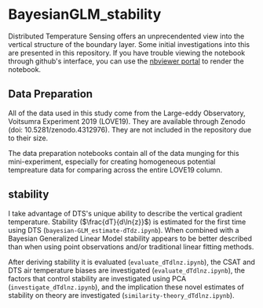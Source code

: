 # BayesianGLM_stability

Distributed Temperature Sensing offers an unprecendented view into the vertical structure of the boundary layer. Some initial investigations into this are presented in this repository. If you have trouble viewing the notebook through github's interface, you can use the [nbviewer portal](https://nbviewer.jupyter.org/) to render the notebook.

## Data Preparation

All of the data used in this study come from the Large-eddy Observatory, Voitsumra Experiment 2019 (LOVE19). They are available through Zenodo (doi: 10.5281/zenodo.4312976). They are not included in the repository due to their size.

The data preparation notebooks contain all of the data munging for this mini-experiment, especially for creating homogeneous potential tempreature data for comparing across the entire LOVE19 column.

## stability

I take advantage of DTS's unique ability to describe the vertical gradient temperature. Stability ($\frac{dT}{d\ln{z}}$) is estimated for the first time using DTS (`bayesian-GLM_estimate-dTdz.ipynb`). When combined with a Bayesian Generalized Linear Model stability appears to be better described than when using point observations and/or traditional linear fitting methods.

After deriving stability it is evaluated (`evaluate_dTdlnz.ipynb`), the CSAT and DTS air temperature biases are investigated (`evaluate_dTdlnz.ipynb`), the factors that control stability are investigated using PCA (`investigate_dTdlnz.ipynb`), and the implication these novel estimates of stability on theory are investigated (`similarity-theory_dTdlnz.ipynb`).